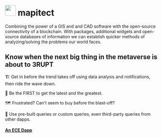 #  <img src="https://user-images.githubusercontent.com/61543012/197380030-5042571b-df5c-4a12-997f-422521f1c635.png" height="35" width="35" align-items="center" justify-content="center" /> mapitect
Combining the power of a GIS and and CAD software with the open-source connectivity of a blockchain. With packages, additional widgets and open-source databases of information we can establish quicker methods of analyzing/solving the problems our world faces.

## Know when the next big thing in the metaverse is about to 3RUPT

🏗️ Get in before the trend takes off using data analysis and notifications, then ride the wave down.

🧰 Be the FIRST to get the latest and the greatest.

🗺️ Frustrated? Can't seem to buy before the blast-off? 

📍 Use pre-built queries or custom queries, even third-party queries from other dapps.

#### [An ECE Dapp](https://github.com/elicharlese)
